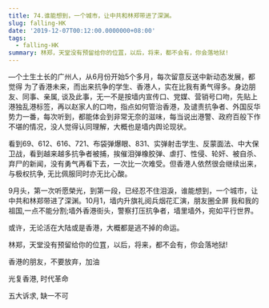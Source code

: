 ```yaml
---
title: 74.谁能想到，一个城市，让中共和林郑带进了深渊。
slug: falling-HK
date: '2019-12-07T00:12:00.0000000+08:00'
tags:
  - falling-HK
summary: 林郑，天堂没有预留给你的位罝，以后，将来，都不会有，你会落地狱!
---
```

―个土生土长的广州人，从6月份开始5个多月，每次留意反送中新动态发展，都觉得 为了香港未来，而出来抗争的学生、香港人，实在比我有勇气得多。身边朋友、同事、亲属, 谈及此事，无一不是按墙内宣传口、党媒、营销号口吻，先贴上港独乱港标签，再以赵家人的口吻，指点如何管治香港，及谴责抗争者、外国反华势力一番，每次听到，都能体会到非常无奈的滋味，每当说出港警、政府百般下作不堪的情况，没人觉得认同理解，大概也是墙内舆论现状。

看到69、612、616、721、布袋弹爆眼、831、实弹射击学生、反蒙面法、中大保卫战，看到越来越多抗争者被捕，挨催泪弹橡胶弹、虐打、性侵、轮奸、被自杀、弃尸的新闻，没有勇气再看下去，一次比一次难受。但香港人依然很会继续出来，与极权抗争, 无比佩服同时亦无比心酸。

9月头，第一次听愿榮光，到第一段，已经忍不住泪淚，谁能想到，一个城市，让中共和林郑带进了深渊。10月1，墙内升旗礼阅兵烟花汇演，朋友圈全屏 我和我的祖国,一点不能分割;墙外香港街头，警察打压抗争者，墙里墙外，宛如平行世界。 

或许，无论活在大陆或是香港，大概都是逃不掉的命运。

林郑，天堂没有预留给你的位罝，以后，将来，都不会有，你会落地狱!

香港的朋友，不要放弃，加油 

光复香港, 时代革命

五大诉求, 缺一不可
